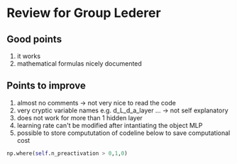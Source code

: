 # Review for Group Lederer

## Good points
1. it works
2. mathematical formulas nicely documented


## Points to improve
1. almost no comments -> not very nice to read the code
2. very cryptic variable names e.g. d_L_d_a_layer ... -> not self explanatory
3. does not work for more than 1 hidden layer
4. learning rate can't be modified after intantiating the object MLP
5. possible to store compututation of codeline below to save computational cost
```python
np.where(self.n_preactivation > 0,1,0)
```
